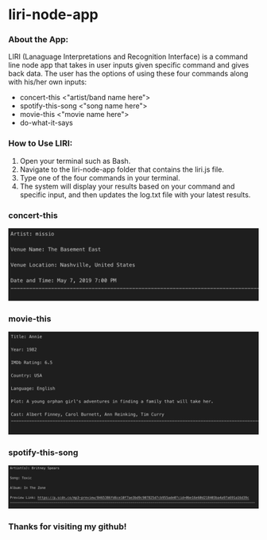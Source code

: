 # liri-node-app

### About the App:

LIRI (Lanaguage Interpretations and Recognition Interface) is a command line node app that takes in user inputs given specific command and gives back data.  The user has the options of using these four commands along with his/her own inputs:

* concert-this <"artist/band name here">
* spotify-this-song <"song name here">
* movie-this <"movie name here">
* do-what-it-says

### How to Use LIRI:

1. Open your terminal such as Bash.
2. Navigate to the liri-node-app folder that contains the liri.js file.
3. Type one of the four commands in your terminal.  
4. The system will display your results based on your command and specific input, and then updates the log.txt file with your latest results.

### concert-this 

![Image of concert-this](./images/concertThis.png)

### movie-this

![Image of movie-this](./images/movieThis.png)

### spotify-this-song

![Image of spotify-this-song](./images/spotifyThisSong.png)

### Thanks for visiting my github!